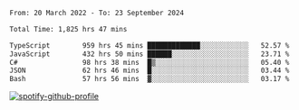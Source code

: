 <!--START_SECTION:waka-->

```txt
From: 20 March 2022 - To: 23 September 2024

Total Time: 1,825 hrs 47 mins

TypeScript        959 hrs 45 mins █████████████░░░░░░░░░░░░   52.57 %
JavaScript        432 hrs 50 mins ██████░░░░░░░░░░░░░░░░░░░   23.71 %
C#                98 hrs 38 mins  █▒░░░░░░░░░░░░░░░░░░░░░░░   05.40 %
JSON              62 hrs 46 mins  █░░░░░░░░░░░░░░░░░░░░░░░░   03.44 %
Bash              57 hrs 56 mins  ▓░░░░░░░░░░░░░░░░░░░░░░░░   03.17 %
```

<!--END_SECTION:waka-->
[![spotify-github-profile](https://spotify-github-profile.vercel.app/api/view?uid=c00zprrvy9xiloa9qnco3hmng&cover_image=true&theme=novatorem&show_offline=false&background_color=121212&bar_color=53b14f&bar_color_cover=false)](https://spotify-github-profile.vercel.app/api/view?uid=c00zprrvy9xiloa9qnco3hmng&redirect=true)



